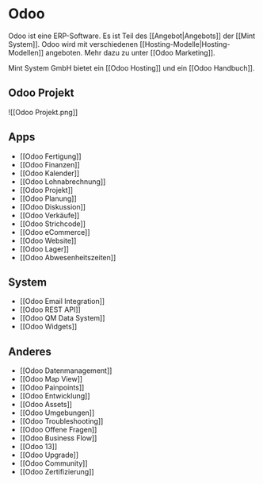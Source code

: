# Odoo
Odoo ist eine ERP-Software. Es ist Teil des [[Angebot|Angebots]] der [[Mint System]]. Odoo wird mit verschiedenen [[Hosting-Modelle|Hosting-Modellen]] angeboten. Mehr dazu zu unter [[Odoo Marketing]].

Mint System GmbH bietet ein [[Odoo Hosting]] und ein [[Odoo Handbuch]].

## Odoo Projekt

![[Odoo Projekt.png]]

## Apps

* [[Odoo Fertigung]]
* [[Odoo Finanzen]]
* [[Odoo Kalender]]
* [[Odoo Lohnabrechnung]]
* [[Odoo Projekt]]
* [[Odoo Planung]]
* [[Odoo Diskussion]]
* [[Odoo Verkäufe]]
* [[Odoo Strichcode]]
* [[Odoo eCommerce]]
* [[Odoo Website]]
* [[Odoo Lager]]
* [[Odoo Abwesenheitszeiten]]

## System

* [[Odoo Email Integration]]
* [[Odoo REST API]]
* [[Odoo QM Data System]]
* [[Odoo Widgets]]

## Anderes

* [[Odoo Datenmanagement]]
* [[Odoo Map View]]
* [[Odoo Painpoints]]
* [[Odoo Entwicklung]]
* [[Odoo Assets]]
* [[Odoo Umgebungen]]
* [[Odoo Troubleshooting]]
* [[Odoo Offene Fragen]]
* [[Odoo Business Flow]]
* [[Odoo 13]]
* [[Odoo Upgrade]]
* [[Odoo Community]]
* [[Odoo Zertifizierung]]